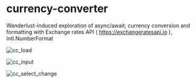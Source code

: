 # currency-converter
Wanderlust-induced exploration of async/await; currency conversion and formatting with Exchange rates API ( https://exchangeratesapi.io ), Intl.NumberFormat


![cc_load](https://user-images.githubusercontent.com/44883733/105917911-147e7e00-6001-11eb-9620-97ac08b26c19.png)

![cc_input](https://user-images.githubusercontent.com/44883733/105917916-16e0d800-6001-11eb-972c-acca6d11df48.png)

![cc_select_change](https://user-images.githubusercontent.com/44883733/105917923-19dbc880-6001-11eb-9dfe-69dc72f3e1c4.png)
